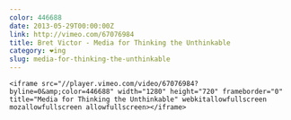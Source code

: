 ```yaml
---
color: 446688
date: 2013-05-29T00:00:00Z
link: http://vimeo.com/67076984
title: Bret Victor - Media for Thinking the Unthinkable
category: ❤ing
slug: media-for-thinking-the-unthinkable
---
```


<div class="embed video vimeo">
    <style type="text/css" scoped>
        .embed:after {
            padding-top: 56.25% !important;
        }
    </style>

    <iframe src="//player.vimeo.com/video/67076984?byline=0&amp;color=446688" width="1280" height="720" frameborder="0" title="Media for Thinking the Unthinkable" webkitallowfullscreen mozallowfullscreen allowfullscreen></iframe>
</div>
